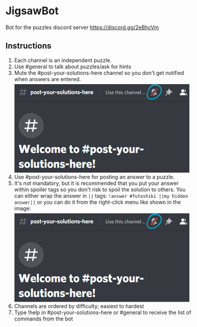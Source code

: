 # JigsawBot

Bot for the puzzles discord server https://discord.gg/2eBhcVm

## Instructions

1. Each channel is an independent puzzle.
1. Use #general to talk about puzzles/ask for hints
1. Mute the #post-your-solutions-here channel so you don't get notified when answers are entered. ![mute-channel](img/mute-channel.png)
1. Use #post-your-solutions-here for posting an answer to a puzzle.
1. It's not mandatory, but it is recommended that you put your answer within spoiler tags so you don't risk to spoil the solution to others. You can either wrap the answer in `||` tags: 
`!answer #futoshiki ||my hidden answer||` or you can do it from the right-click menu like shown in the image: ![hide-solution](img/mute-channel.png)
1. Channels are ordered by difficulty; easiest to hardest
1. Type !help in #post-your-solutions-here or #general to receive the list of commands from the bot
